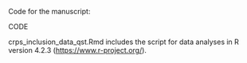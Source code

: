 Code for the manuscript: 

CODE

crps_inclusion_data_qst.Rmd includes the script for data analyses in R version 4.2.3 (https://www.r-project.org/). 
